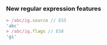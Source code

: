 ### New regular expression features

```js
> /abc/ig.source // ES5
'abc'
> /abc/ig.flags // ES6
'gi'
```